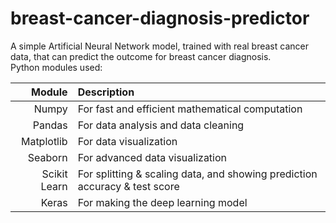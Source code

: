 # breast-cancer-diagnosis-predictor
A simple Artificial Neural Network model, trained with real breast cancer data, that can predict the outcome for breast cancer diagnosis.<br>
Python modules used:

|Module |Description|
| ----: | :-------- |
| Numpy | For fast and efficient mathematical computation |
| Pandas | For data analysis and data cleaning |
| Matplotlib | For data visualization  |
| Seaborn | For advanced data visualization |
| Scikit Learn | For splitting & scaling data, and showing prediction accuracy & test score |
| Keras | For making the deep learning model |
